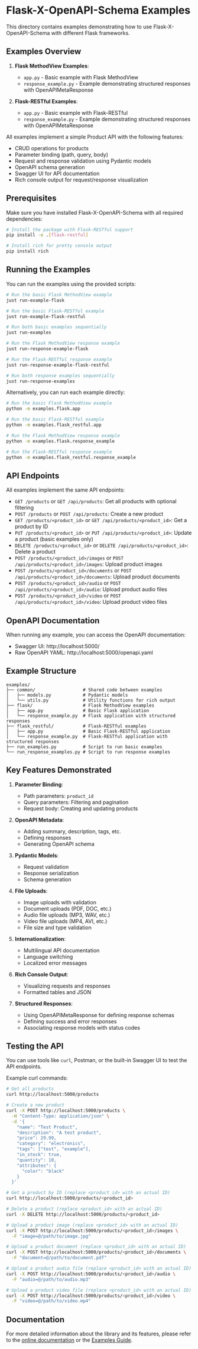 # Flask-X-OpenAPI-Schema Examples

This directory contains examples demonstrating how to use Flask-X-OpenAPI-Schema with different Flask frameworks.

## Examples Overview

1. **Flask MethodView Examples**:
   - `app.py` - Basic example with Flask MethodView
   - `response_example.py` - Example demonstrating structured responses with OpenAPIMetaResponse

2. **Flask-RESTful Examples**:
   - `app.py` - Basic example with Flask-RESTful
   - `response_example.py` - Example demonstrating structured responses with OpenAPIMetaResponse

All examples implement a simple Product API with the following features:

- CRUD operations for products
- Parameter binding (path, query, body)
- Request and response validation using Pydantic models
- OpenAPI schema generation
- Swagger UI for API documentation
- Rich console output for request/response visualization

## Prerequisites

Make sure you have installed Flask-X-OpenAPI-Schema with all required dependencies:

```bash
# Install the package with Flask-RESTful support
pip install -e .[flask-restful]

# Install rich for pretty console output
pip install rich
```

## Running the Examples

You can run the examples using the provided scripts:

```bash
# Run the basic Flask MethodView example
just run-example-flask

# Run the basic Flask-RESTful example
just run-example-flask-restful

# Run both basic examples sequentially
just run-examples

# Run the Flask MethodView response example
just run-response-example-flask

# Run the Flask-RESTful response example
just run-response-example-flask-restful

# Run both response examples sequentially
just run-response-examples
```

Alternatively, you can run each example directly:

```bash
# Run the basic Flask MethodView example
python -m examples.flask.app

# Run the basic Flask-RESTful example
python -m examples.flask_restful.app

# Run the Flask MethodView response example
python -m examples.flask.response_example

# Run the Flask-RESTful response example
python -m examples.flask_restful.response_example
```

## API Endpoints

All examples implement the same API endpoints:

- `GET /products` or `GET /api/products`: Get all products with optional filtering
- `POST /products` or `POST /api/products`: Create a new product
- `GET /products/<product_id>` or `GET /api/products/<product_id>`: Get a product by ID
- `PUT /products/<product_id>` or `PUT /api/products/<product_id>`: Update a product (basic examples only)
- `DELETE /products/<product_id>` or `DELETE /api/products/<product_id>`: Delete a product
- `POST /products/<product_id>/images` or `POST /api/products/<product_id>/images`: Upload product images
- `POST /products/<product_id>/documents` or `POST /api/products/<product_id>/documents`: Upload product documents
- `POST /products/<product_id>/audio` or `POST /api/products/<product_id>/audio`: Upload product audio files
- `POST /products/<product_id>/video` or `POST /api/products/<product_id>/video`: Upload product video files

## OpenAPI Documentation

When running any example, you can access the OpenAPI documentation:

- Swagger UI: http://localhost:5000/
- Raw OpenAPI YAML: http://localhost:5000/openapi.yaml

## Example Structure

```
examples/
├── common/                  # Shared code between examples
│   ├── models.py            # Pydantic models
│   └── utils.py             # Utility functions for rich output
├── flask/                   # Flask MethodView examples
│   ├── app.py               # Basic Flask application
│   └── response_example.py  # Flask application with structured responses
├── flask_restful/           # Flask-RESTful examples
│   ├── app.py               # Basic Flask-RESTful application
│   └── response_example.py  # Flask-RESTful application with structured responses
├── run_examples.py          # Script to run basic examples
└── run_response_examples.py # Script to run response examples
```

## Key Features Demonstrated

1. **Parameter Binding**:
   - Path parameters: `product_id`
   - Query parameters: Filtering and pagination
   - Request body: Creating and updating products

2. **OpenAPI Metadata**:
   - Adding summary, description, tags, etc.
   - Defining responses
   - Generating OpenAPI schema

3. **Pydantic Models**:
   - Request validation
   - Response serialization
   - Schema generation

4. **File Uploads**:
   - Image uploads with validation
   - Document uploads (PDF, DOC, etc.)
   - Audio file uploads (MP3, WAV, etc.)
   - Video file uploads (MP4, AVI, etc.)
   - File size and type validation

5. **Internationalization**:
   - Multilingual API documentation
   - Language switching
   - Localized error messages

6. **Rich Console Output**:
   - Visualizing requests and responses
   - Formatted tables and JSON

7. **Structured Responses**:
   - Using OpenAPIMetaResponse for defining response schemas
   - Defining success and error responses
   - Associating response models with status codes

## Testing the API

You can use tools like `curl`, Postman, or the built-in Swagger UI to test the API endpoints.

Example curl commands:

```bash
# Get all products
curl http://localhost:5000/products

# Create a new product
curl -X POST http://localhost:5000/products \
  -H "Content-Type: application/json" \
  -d '{
    "name": "Test Product",
    "description": "A test product",
    "price": 29.99,
    "category": "electronics",
    "tags": ["test", "example"],
    "in_stock": true,
    "quantity": 10,
    "attributes": {
      "color": "black"
    }
  }'

# Get a product by ID (replace <product_id> with an actual ID)
curl http://localhost:5000/products/<product_id>

# Delete a product (replace <product_id> with an actual ID)
curl -X DELETE http://localhost:5000/products/<product_id>

# Upload a product image (replace <product_id> with an actual ID)
curl -X POST http://localhost:5000/products/<product_id>/images \
  -F "image=@/path/to/image.jpg"

# Upload a product document (replace <product_id> with an actual ID)
curl -X POST http://localhost:5000/products/<product_id>/documents \
  -F "document=@/path/to/document.pdf"

# Upload a product audio file (replace <product_id> with an actual ID)
curl -X POST http://localhost:5000/products/<product_id>/audio \
  -F "audio=@/path/to/audio.mp3"

# Upload a product video file (replace <product_id> with an actual ID)
curl -X POST http://localhost:5000/products/<product_id>/video \
  -F "video=@/path/to/video.mp4"
```

## Documentation

For more detailed information about the library and its features, please refer to the [online documentation](https://straydragon.github.io/flask-x-openapi-schema/) or the [Examples Guide](https://straydragon.github.io/flask-x-openapi-schema/examples/).
